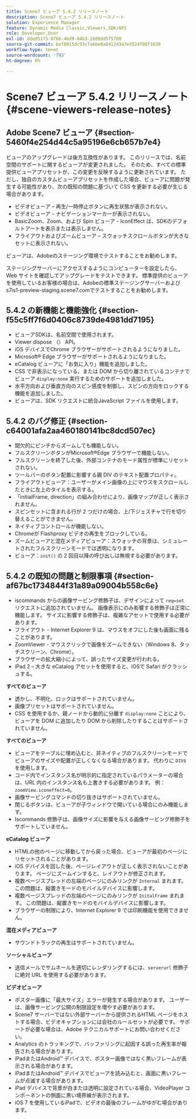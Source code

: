 ```yaml
---
title: Scene7 ビューア 5.4.2 リリースノート
description: Scene7 ビューア 5.4.2 リリースノート
solution: Experience Manager
feature: Dynamic Media Classic,Viewers,SDK/API
role: Developer,User
exl-id: dde851f5-0766-4bd9-84b3-2600dd5f5700
source-git-commit: baf8015dc93cfa6be0a841243a7e3524f06f1639
workflow-type: tm+mt
source-wordcount: '793'
ht-degree: 0%

---
```


# Scene7 ビューア 5.4.2 リリースノート{#scene-viewers-release-notes}

## Adobe Scene7 ビューア {#section-5460f4e254d44c5a95196e6cb657b7e4}

ビューアのアップグレードは後方互換性があります。 このリリースでは、名前空間のサポートに関するビューアが変更されました。 そのため、すべての標準提供ビューアプリセットが、この変更を反映するように更新されています。 ただし、独自のカスタムビューアプリセットを作成した場合、ビューアに問題が発生する可能性があり、次の既知の問題に基づいて CSS を更新する必要が生じる場合があります。

* ビデオビューア – 再生/一時停止ボタンに再生状態が表示されない。
* ビデオビューア – ナビゲーションマーカーが表示されない。
* BasicZoom、Zoom、および Spin ビューア - IconEffect は、SDKのデフォルトアートを表示または表示しません。
* フライアウトおよびズームビューア – スウォッチスクロールボタンが大きなセットに表示されない。

ビューアは、Adobeのステージング環境でテストすることをお勧めします。

ステージングサーバーにアクセスするようにコンピューターを設定したら、Web サイトを確認してアップグレードをテストできます。 標準提供のビューアを使用しているお客様の場合は、Adobeの標準ステージングサーバーおよびs7is1-preview-staging.scene7.comでテストすることをお勧めします。

## 5.4.2 の新機能と機能強化 {#section-f55c5ff7f6d0406c8739de4981dd7195}

* ビューアSDKは、名前空間で使用されます。
* Viewer dispose （） API。
* iOS デバイスでChrome ブラウザーがサポートされるようになりました。
* Microsoft® Edge ブラウザーがサポートされるようになりました。
* eCatalog ビューアに「お気に入り」機能を追加しました。
* CSS で非表示になっている、または DOM から切り離されているコンテナでビューア `display:none` 実行するためのサポートを追加しました。
* 水平方向および垂直方向のスピン感度を制御し、スピンの方向をロックする機能を追加しました。
* ビューアは、SDK リクエストに統合JavaScript ファイルを使用します。

## 5.4.2 のバグ修正 {#section-c64001afa2aa460180141bc8dcd507ec}

* 間欠的にピンチからズームしても機能しない。
* フルスクリーンボタンがMicrosoft®Edge ブラウザーで機能しない。
* フルスクリーンを終了した後、外部コンテナのモード属性が標準にリセットされない。
* ツールバーのボタン配置に影響する親 DIV のテキスト配置プロパティ。
* フライアウトビューア：ユーザーがメイン画像の上にマウスをスクロールしたときに左上のタイルを表示する。
* 「initialFrame, direction」の組み合わせにより、画像マップが正しく表示されません。
* スピンセットに含まれる行が 2 つだけの場合、上/下ジェスチャで行を切り替えることができません。
* ネイティブコントロールが機能しない。
* Chromeが Flashproxy ビデオの再生をブロックしている。
* ズームビューアと混在メディアビューア：スウォッチの背景は、シミュレートされたフルスクリーンモードでは透明になります。
* ビューア：`init()` の 2 回目以降の呼び出しは無視する必要があります。

## 5.4.2 の既知の問題と制限事項 {#section-af67bc1734844f31a89a09004b558c6e}

* iscommands からの画像サービング修飾子は、デザインによって `req=set` リクエストに追加されていません。 画像表示にのみ影響する修飾子は正常に機能します。 サイズに影響する修飾子は、複雑なアセットで使用する必要があります。
* フライアウト - Internet Explorer 9 は、マウスをオフにした後も画面に残ることがあります。
* ZoomViewer - マウスクリックで画像をズームできない（Windows 8、タッチスクリーン、Chrome）。
* ブラウザーの拡大縮小によって、誤ったサイズ変更が行われる。
* iPad 2 – 大きな eCatalog アセットを使用すると、iOSで Safari がクラッシュする。

**すべてのビューア**

* 透かし、不明化、ロックはサポートされていません。
* 画像プリセットはサポートされていません。
* CSS を使用するか、親ノードから動的に分離す `display:none` ことにより、ビューアを DOM に追加したり DOM から削除したりすることはサポートされていません。

**すべてのビューア**

* ビューアをテーブルに埋め込むと、非ネイティブのフルスクリーンモードでビューアのサイズや配置が正しくなくなる場合があります。 代わりに `DIV`s を使用します。
* コード内でインスタンス名が明示的に指定されているパラメーターの場合は、URL 内のインスタンス名も上書きする必要があります。 例：`zoomView.iconeffect=0`。
* 画像サービングコマンドの切り抜きはサポートされていません。
* 閉じるボタンは、ビューアが子ウィンドウで開いている場合にのみ機能します。
* Iscommands 修飾子は、画像サイズに影響を与える画像サービング修飾子をサポートしていません。

**eCatalog ビューア**

* HTMLの他のページに移動してから戻った場合、ビューアが最初のページにリセットされることがあります。
* iOS デバイスを回した後、ページレイアウトが正しく表示されないことがあります。 ページにズームインすると、レイアウトが修正されます。
* 複数ページスプレッドの左端のページにのみリンクが `Internal` まれます。 この問題は、縦置きモードのモバイルデバイスに影響します。
* 複数ページスプレッドの左端のページにのみリンクが `InitalFrame` まれます。 この問題は、縦置きモードのモバイルデバイスに影響します。
* ブラウザーの制限により、Internet Explorer 9 では印刷機能を使用できません。

**混在メディアビューア**

* サウンドトラックの再生はサポートされていません。

**ソーシャルビューア**

* 送信メールでサムネールを適切にレンダリングするには、`serverurl` 修飾子に絶対 URL を使用する必要があります。

**ビデオビューア**

* ポスター画像に「最大サイズ」エラーが発生する場合があります。 ユーザーは、画像サービング公開の制限設定を増やす必要があります。
* Scene7 サーバーではない外部サーバーから提供されるHTML ページをホストする場合、ビデオキャプションには会社のルールセットが必要です。 サポートが必要な場合は、Adobe テクニカルサポートにお問い合わせください。
* Analytics のトラッキングで、バッファリングに起因する誤った再生率が報告される場合があります。
* iPadまたはAndroid™ デバイスで、ポスター画像ではなく黒いフレームが表示される場合があります。
* iPadまたはAndroid™ デバイスでビューアを読み込むと、画面に黒いフレームが点滅する場合があります。
* iPad デバイスで背景が白または透明に設定されている場合、VideoPlayer コンポーネントの側面に黒い境界線が表示されます。
* iOS 7 を使用しているiPadで、ビデオの最後のフレームがゆがむ場合があります。
